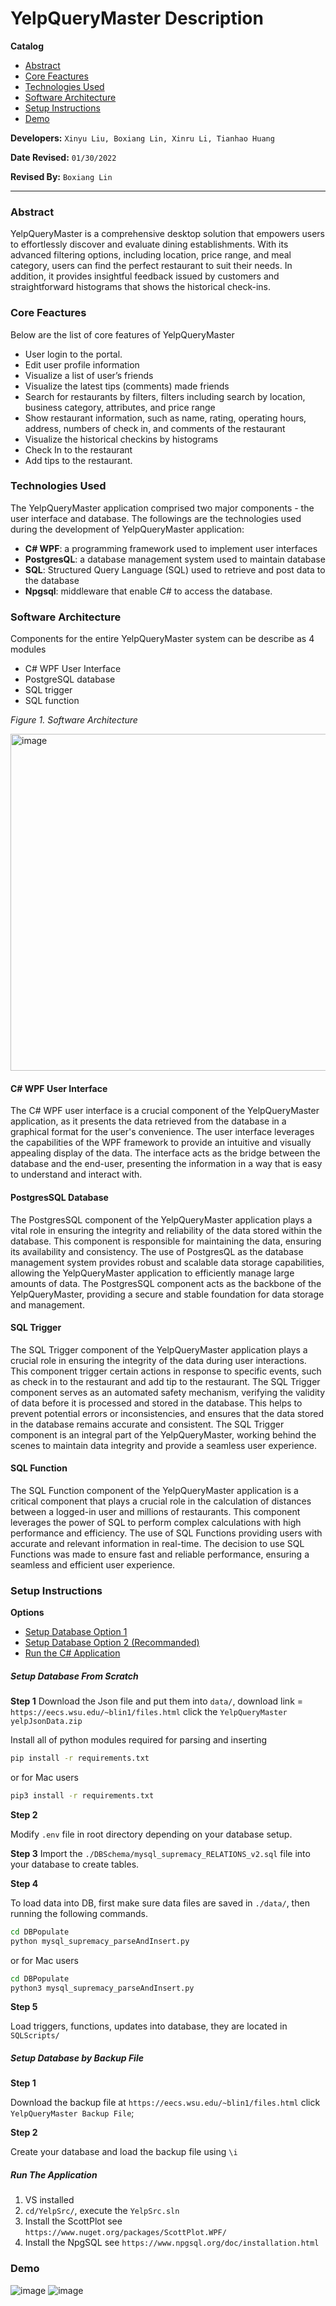 # YelpQueryMaster Description

**Catalog**
- [Abstract](#Abstract)
- [Core Feactures](#Core-Feactures)
- [Technologies Used](#Technologies-Used)
- [Software Architecture](#Software-Architecture)
- [Setup Instructions](#Setup-Instructions)
- [Demo](#Demo)

**Developers:** `Xinyu Liu, Boxiang Lin, Xinru Li, Tianhao Huang`

**Date Revised:** `01/30/2022`

**Revised By:** `Boxiang Lin`

---

### Abstract
YelpQueryMaster is a comprehensive desktop solution that empowers users to effortlessly discover and evaluate dining establishments. With its advanced filtering options, including location, price range, and meal category, users can find the perfect restaurant to suit their needs. In addition, it provides insightful feedback issued by customers and straightforward histograms that shows the historical check-ins.


### Core Feactures
Below are the list of core features of YelpQueryMaster
- User login to the portal.
- Edit user profile information
- Visualize a list of user’s friends
- Visualize the latest tips (comments) made friends
- Search for restaurants by filters, filters including search by location, business category, attributes, and price range
- Show restaurant information, such as name, rating, operating hours, address, numbers of check in, and comments of the restaurant
- Visualize the historical checkins by histograms
- Check In to the restaurant
- Add tips to the restaurant.

### Technologies Used
The YelpQueryMaster application comprised two major components - the user interface and database. The followings are the technologies used during the development of YelpQueryMaster application:
- **C# WPF**: a programming framework used to implement user interfaces
- **PostgresQL**: a database management system used to maintain database
- **SQL**: Structured Query Language (SQL) used to retrieve and post data to the database
- **Npgsql**: middleware that enable C# to access the database.


### Software Architecture

Components for the entire YelpQueryMaster system can be describe as 4 modules
- C# WPF User Interface
- PostgreSQL database 
- SQL trigger
- SQL function

*Figure 1. Software Architecture*

<img width="539" alt="image" src="https://user-images.githubusercontent.com/57877290/215619504-757d0b35-bbb5-4ba4-af23-341cdc702358.png">

#### C# WPF User Interface
The C# WPF user interface is a crucial component of the YelpQueryMaster application, as it presents the data retrieved from the database in a graphical format for the user's convenience. The user interface leverages the capabilities of the WPF framework to provide an intuitive and visually appealing display of the data. The interface acts as the bridge between the database and the end-user, presenting the information in a way that is easy to understand and interact with.

#### PostgresSQL Database
The PostgresSQL component of the YelpQueryMaster application plays a vital role in ensuring the integrity and reliability of the data stored within the database. This component is responsible for maintaining the data, ensuring its availability and consistency. The use of PostgresQL as the database management system provides robust and scalable data storage capabilities, allowing the YelpQueryMaster application to efficiently manage large amounts of data. The PostgresSQL component acts as the backbone of the YelpQueryMaster, providing a secure and stable foundation for data storage and management.

#### SQL Trigger
The SQL Trigger component of the YelpQueryMaster application plays a crucial role in ensuring the integrity of the data during user interactions. This component trigger certain actions in response to specific events, such as check in to the restaurant and add tip to the restaurant. The SQL Trigger component serves as an automated safety mechanism, verifying the validity of data before it is processed and stored in the database. This helps to prevent potential errors or inconsistencies, and ensures that the data stored in the database remains accurate and consistent. The SQL Trigger component is an integral part of the YelpQueryMaster, working behind the scenes to maintain data integrity and provide a seamless user experience.

#### SQL Function
The SQL Function component of the YelpQueryMaster application is a critical component that plays a crucial role in the calculation of distances between a logged-in user and millions of restaurants. This component leverages the power of SQL to perform complex calculations with high performance and efficiency. The use of SQL Functions providing users with accurate and relevant information in real-time. The decision to use SQL Functions was made to ensure fast and reliable performance, ensuring a seamless and efficient user experience.

### Setup Instructions
**Options**

- [Setup Database Option 1](#Setup-Database-From-Scratch)
- [Setup Database Option 2 (Recommanded)](#Setup-Database-by-Backup-File)
- [Run the C# Application](#Setup-Database-by-Backup-File)

##### Setup Database From Scratch

**Step 1**
Download the Json file and put them into `data/`, download link = `https://eecs.wsu.edu/~blin1/files.html` click the `YelpQueryMaster yelpJsonData.zip`

Install all of python modules required for parsing and inserting
```bash
pip install -r requirements.txt
```
or for Mac users
```bash
pip3 install -r requirements.txt
```

**Step 2**

Modify `.env` file in root directory depending on your database setup.

**Step 3**
Import the `./DBSchema/mysql_supremacy_RELATIONS_v2.sql` file into your database to create tables.

**Step 4**

To load data into DB, first make sure data files are saved in `./data/`, then running the following commands.
```bash
cd DBPopulate
python mysql_supremacy_parseAndInsert.py
```
or for Mac users

```bash
cd DBPopulate
python3 mysql_supremacy_parseAndInsert.py
```

**Step 5**

Load triggers, functions, updates into database, they are located in `SQLScripts/`



##### Setup Database by Backup File

**Step 1**

Download the backup file at `https://eecs.wsu.edu/~blin1/files.html` click `YelpQueryMaster Backup File`;

**Step 2**

Create your database and load the backup file using `\i` 



##### Run The Application

1. VS installed
2. `cd/YelpSrc/`, execute the `YelpSrc.sln`
3. Install the ScottPlot see `https://www.nuget.org/packages/ScottPlot.WPF/`
4. Install the NpgSQL see `https://www.npgsql.org/doc/installation.html`




### Demo
![image](https://user-images.githubusercontent.com/57877290/215622853-45bc1586-c09a-4398-b78a-4ba69c9f2e31.png)
![image](https://user-images.githubusercontent.com/57877290/215622876-07156764-e823-4aa3-8334-e428c21a555a.png)


